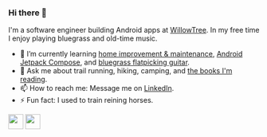 ### Hi there 👋

I'm a software engineer building Android apps at [WillowTree](https://www.willowtreeapps.com/). In my free time I enjoy playing bluegrass and old-time music.

<!--
- 🔭 I’m currently working on...
-->

- 🌱 I’m currently learning [home improvement & maintenance](https://www.thisoldhouse.com/), [Android Jetpack Compose](https://developer.android.com/courses/pathways/compose), and [bluegrass flatpicking guitar](https://artistworks.com/guitar-lessons-bryan-sutton).
- 💬 Ask me about trail running, hiking, camping, and [the books I'm reading](https://www.goodreads.com/user/show/89591116-ryan-payne).
- 📫 How to reach me: Message me on [LinkedIn](https://www.linkedin.com/in/ryanbrookepayne).
- ⚡ Fun fact: I used to train reining horses.

[<img height="30" src="https://img.shields.io/badge/linkedin-blue.svg?&style=for-the-badge&logo=linkedin&logoColor=for-the-badge" />](https://www.linkedin.com/in/ryanbrookepayne)
[<img height="30" src="https://img.shields.io/badge/stack%20overflow-orange?logo=stack-overflow&logoColor=white&style=for-the-badge" />](https://stackoverflow.com/users/11809808/ryan-payne)


<!-- [<img height="30" src="https://img.shields.io/badge/youtube-red?logo=youtube&logoColor=white&style=for-the-badge" />](https://www.youtube.com/c/ryanpayne) -->
